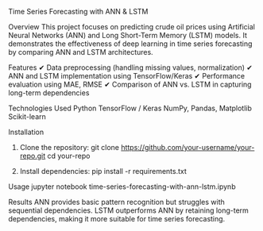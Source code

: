 Time Series Forecasting with ANN & LSTM

Overview
This project focuses on predicting crude oil prices using Artificial Neural Networks (ANN) and Long Short-Term Memory (LSTM) models. It demonstrates the effectiveness of deep learning in time series forecasting by comparing ANN and LSTM architectures.

Features
✔ Data preprocessing (handling missing values, normalization)
✔ ANN and LSTM implementation using TensorFlow/Keras
✔ Performance evaluation using MAE, RMSE
✔ Comparison of ANN vs. LSTM in capturing long-term dependencies

Technologies Used
Python
TensorFlow / Keras
NumPy, Pandas, Matplotlib
Scikit-learn

Installation
1. Clone the repository:
git clone https://github.com/your-username/your-repo.git
cd your-repo

2. Install dependencies:
pip install -r requirements.txt

Usage
jupyter notebook time-series-forecasting-with-ann-lstm.ipynb

Results
ANN provides basic pattern recognition but struggles with sequential dependencies.
LSTM outperforms ANN by retaining long-term dependencies, making it more suitable for time series forecasting.
